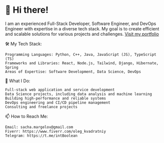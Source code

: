 ﻿# 👋 Hi there!


I am an experienced Full-Stack Developer, Software Engineer, and DevOps Engineer with expertise in a diverse tech stack. My goal is to create efficient and scalable solutions for various projects and challenges.
[Visit my portfolio](https://olegkvadratniy.github.io/OlegKvadratniy/)

🛠 My Tech Stack:

    Programming Languages: Python, C++, Java, JavaScript (JS), TypeScript (TS)
    Frameworks and Libraries: React, Node.js, Tailwind, Django, Hibernate, Spring
    Areas of Expertise: Software Development, Data Science, DevOps

🌟 What I Do:

    Full-stack web application and service development
    Data Science projects, including data analysis and machine learning
    Building high-performance and reliable systems
    DevOps engineering and CI/CD pipeline management
    Consulting and freelance projects

📫 How to Reach Me:

    Email: sacha.margelov@gmail.com
    Fiverr: https://www.fiverr.com/oleg_kvadratniy
    Telegram: https://t.me/intBoolean
